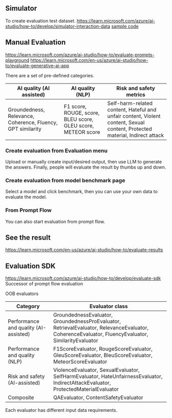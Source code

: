 ## Simulator

To create evaluation test dataset.
https://learn.microsoft.com/azure/ai-studio/how-to/develop/simulator-interaction-data
[sample code](./simulate_data.py)

## Manual Evaluation
https://learn.microsoft.com/azure/ai-studio/how-to/evaluate-prompts-playground
https://learn.microsoft.com/en-us/azure/ai-studio/how-to/evaluate-generative-ai-app

There are a set of pre-defined categories.

|AI quality (AI assisted)|	AI quality (NLP)|	Risk and safety metrics|
|---|---|---|
|Groundedness, Relevance, Coherence, Fluency, GPT similarity|	F1 score, ROUGE, score, BLEU score, GLEU score, METEOR score|	Self-harm-related content, Hateful and unfair content, Violent content, Sexual content, Protected material, Indirect attack|

### Create evaluation from Evaluation menu
Upload or manually create input/desired output, then use LLM to generate the answers.
Finally, people will evaluate the result by thumbs up and down.

### Create evaluation from model benchmark page
Select a model and click benchmark, then you can use your own data to evaluate the model.

### From Prompt Flow
You can also start evaluation from prompt flow.

## See the result
https://learn.microsoft.com/en-us/azure/ai-studio/how-to/evaluate-results

## Evaluation SDK

https://learn.microsoft.com/azure/ai-studio/how-to/develop/evaluate-sdk
Successor of prompt flow evaluation

OOB evaluators

|Category	|Evaluator class|
|---|---|
|Performance and quality (AI-assisted)	|GroundednessEvaluator, GroundednessProEvaluator, RetrievalEvaluator, RelevanceEvaluator, CoherenceEvaluator, FluencyEvaluator, SimilarityEvaluator|
|Performance and quality (NLP)|	F1ScoreEvaluator, RougeScoreEvaluator, GleuScoreEvaluator, BleuScoreEvaluator, MeteorScoreEvaluator|
|Risk and safety (AI-assisted)|	ViolenceEvaluator, SexualEvaluator, SelfHarmEvaluator, HateUnfairnessEvaluator, IndirectAttackEvaluator, ProtectedMaterialEvaluator|
|Composite	|QAEvaluator, ContentSafetyEvaluator|

Each evaluator has different input data requirements.

